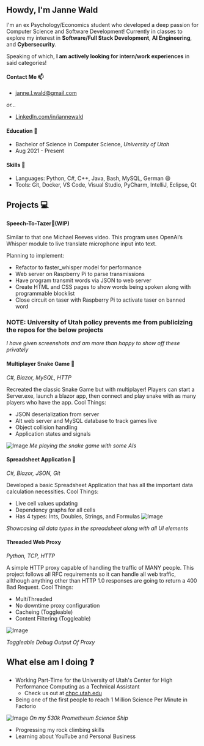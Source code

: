 ## Howdy, I'm Janne Wald
I'm an ex Psychology/Economics student who developed a deep passion for Computer Science and Software Development! 
Currently in classes to explore my interest in **Software/Full Stack Development**, **AI Engineering**, and **Cybersecurity**.   

Speaking of which, **I am actively looking for intern/work experiences** in said categories!

#### Contact Me 📫
 - janne.l.wald@gmail.com

_or..._

 - [LinkedIn.com/in/jannewald](https://www.linkedin.com/in/jannewald)

#### Education 🏫
 - Bachelor of Science in Computer Science, _University of Utah_
 - Aug 2021 - Present

#### Skills 🔧
 - Languages: Python, C#, C++, Java, Bash, MySQL, German :smile:
 - Tools: Git, Docker, VS Code, Visual Studio, PyCharm, IntelliJ, Eclipse, Qt

## Projects 💻

#### Speech-To-Tazer🎤(WIP)
Similar to that one Michael Reeves video. This program uses OpenAI’s Whisper module to live translate microphone input into text.

Planning to implement:
 - Refactor to faster_whisper model for performance
 - Web server on Raspberry Pi to parse transmissions
 - Have program transmit words via JSON to web server
 - Create HTML and CSS pages to show words being spoken along with programmable blocklist
 - Close circuit on taser with Raspberry Pi to activate taser on banned word

### NOTE: University of Utah policy prevents me from publicizing the repos for the below projects
_I have given screenshots and am more than happy to show off these privately_

#### Multiplayer Snake Game 🐍 
_C#, Blazor, MySQL, HTTP_

Recreated the classic Snake Game but with multiplayer! Players can start a Server.exe, launch a blazor app, then connect and play snake with as many players who have the app.
Cool Things:
 - JSON deserialization from server
 - Alt web server and MySQL database to track games live
 - Object collision handling
 - Application states and signals

![Image](https://github.com/user-attachments/assets/30ce88a7-2c30-4cc5-8a9d-7921dabfa116)
_Me playing the snake game with some AIs_

#### Spreadsheet Application 📂
_C#, Blazor, JSON, Git_

Developed a basic Spreadsheet Application that has all the important data calculation necessities.
Cool Things:
 - Live cell values updating
 - Dependency graphs for all cells
 - Has 4 types: Ints, Doubles, Strings, and Formulas
![Image](https://github.com/user-attachments/assets/fcb6187f-7ba5-4cbd-9bd2-c4ac780d0cf8)

_Showcasing all data types in the spreadsheet along with all UI elements_

#### Threaded Web Proxy
_Python, TCP, HTTP_

A simple HTTP proxy capable of handling the traffic of MANY people. This project follows all RFC requirements so it can handle all web traffic, allthough anything other than HTTP 1.0 responses are going to return a 400 Bad Request.
Cool Things:
 - MultiThreaded
 - No downtime proxy configuration
 - Cacheing (Toggleable)
 - Content Filtering (Toggleable)

![Image](https://github.com/user-attachments/assets/e274af9b-c325-438f-9b4b-1f01f95a8a68)

_Toggleable Debug Output Of Proxy_

## What else am I doing ❓
 - Working Part-Time for the University of Utah's Center for High Performance Computing as a Technical Assistant
   - Check us out at [chpc.utah.edu](https://www.chpc.utah.edu) 
 - Being one of the first people to reach 1 Million Science Per Minute in Factorio
   
![Image](https://github.com/user-attachments/assets/bec82da9-1492-4b2c-b023-4df59d3b361b)
_On my 530k Prometheum Science Ship_
 - Progressing my rock climbing skills
 - Learning about YouTube and Personal Business
